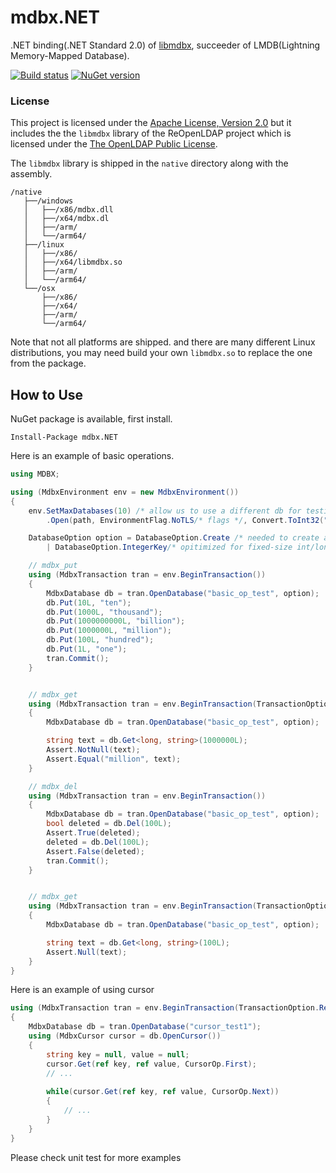 # mdbx.NET

.NET binding(.NET Standard 2.0) of [libmdbx](https://github.com/leo-yuriev/libmdbx), succeeder of LMDB(Lightning Memory-Mapped Database).

[![Build status](https://ci.appveyor.com/api/projects/status/7nyn3s6fspk8j6o2/branch/master?svg=true)](https://ci.appveyor.com/project/wangjia184/mdbx-net/branch/master) [![NuGet version](https://img.shields.io/nuget/v/mdbx.NET.svg)](https://www.nuget.org/packages/mdbx.NET/) 

### License

This project is licensed under the [Apache License, Version 2.0](http://www.apache.org/licenses/LICENSE-2.0.html) but it includes the the `libmdbx` library of the ReOpenLDAP project which is licensed under the [The OpenLDAP Public License](http://www.openldap.org/software/release/license.html).

The `libmdbx` library is shipped in the `native` directory along with the assembly.
```
/native
   ├──/windows
   │   ├──/x86/mdbx.dll
   │   ├──/x64/mdbx.dl
   │   ├──/arm/
   │   └──/arm64/
   ├──/linux
   │   ├──/x86/
   │   ├──/x64/libmdbx.so
   │   ├──/arm/
   │   └──/arm64/
   └──/osx
       ├──/x86/
       ├──/x64/
       ├──/arm/
       └──/arm64/
```
Note that not all platforms are shipped. and there are many different Linux distributions, you may need build your own `libmdbx.so` to replace the one from the package.

## How to Use

NuGet package  is available, first install.
```
Install-Package mdbx.NET
```

Here is an example of basic operations.
```csharp
using MDBX;

using (MdbxEnvironment env = new MdbxEnvironment())
{
    env.SetMaxDatabases(10) /* allow us to use a different db for testing */
        .Open(path, EnvironmentFlag.NoTLS/* flags */, Convert.ToInt32("666", 8)/* permission */ );

    DatabaseOption option = DatabaseOption.Create /* needed to create a new db if not exists */
        | DatabaseOption.IntegerKey/* opitimized for fixed-size int/long key */;

    // mdbx_put
    using (MdbxTransaction tran = env.BeginTransaction())
    {
        MdbxDatabase db = tran.OpenDatabase("basic_op_test", option);
        db.Put(10L, "ten");
        db.Put(1000L, "thousand");
        db.Put(1000000000L, "billion");
        db.Put(1000000L, "million");
        db.Put(100L, "hundred");
        db.Put(1L, "one");
        tran.Commit();
    }


    // mdbx_get
    using (MdbxTransaction tran = env.BeginTransaction(TransactionOption.ReadOnly))
    {
        MdbxDatabase db = tran.OpenDatabase("basic_op_test", option);

        string text = db.Get<long, string>(1000000L);
        Assert.NotNull(text);
        Assert.Equal("million", text);
    }

    // mdbx_del
    using (MdbxTransaction tran = env.BeginTransaction())
    {
        MdbxDatabase db = tran.OpenDatabase("basic_op_test", option);
        bool deleted = db.Del(100L);
        Assert.True(deleted);
        deleted = db.Del(100L);
        Assert.False(deleted);
        tran.Commit();
    }


    // mdbx_get
    using (MdbxTransaction tran = env.BeginTransaction(TransactionOption.ReadOnly))
    {
        MdbxDatabase db = tran.OpenDatabase("basic_op_test", option);

        string text = db.Get<long, string>(100L);
        Assert.Null(text);
    }
}
```

Here is an example of using cursor

```csharp
using (MdbxTransaction tran = env.BeginTransaction(TransactionOption.ReadOnly))
{
    MdbxDatabase db = tran.OpenDatabase("cursor_test1");
    using (MdbxCursor cursor = db.OpenCursor())
    {
        string key = null, value = null;
        cursor.Get(ref key, ref value, CursorOp.First);
        // ...
        
        while(cursor.Get(ref key, ref value, CursorOp.Next))
        {
            // ...
        }
    }
}
```

Please check unit test for more examples
